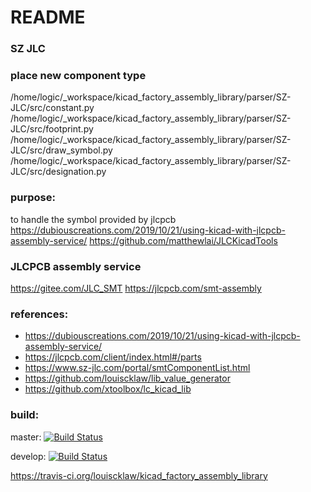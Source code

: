 # README

### SZ JLC
### place new component type
/home/logic/_workspace/kicad_factory_assembly_library/parser/SZ-JLC/src/constant.py
/home/logic/_workspace/kicad_factory_assembly_library/parser/SZ-JLC/src/footprint.py
/home/logic/_workspace/kicad_factory_assembly_library/parser/SZ-JLC/src/draw_symbol.py
/home/logic/_workspace/kicad_factory_assembly_library/parser/SZ-JLC/src/designation.py

### purpose:
to handle the symbol provided by jlcpcb
https://dubiouscreations.com/2019/10/21/using-kicad-with-jlcpcb-assembly-service/
https://github.com/matthewlai/JLCKicadTools

### JLCPCB assembly service
https://gitee.com/JLC_SMT
https://jlcpcb.com/smt-assembly


### references:
- https://dubiouscreations.com/2019/10/21/using-kicad-with-jlcpcb-assembly-service/
- https://jlcpcb.com/client/index.html#/parts
- https://www.sz-jlc.com/portal/smtComponentList.html
- https://github.com/louiscklaw/lib_value_generator
- https://github.com/xtoolbox/lc_kicad_lib

### build:
master:
[![Build Status](https://travis-ci.org/louiscklaw/kicad_factory_assembly_library.svg?branch=master)](https://travis-ci.org/louiscklaw/kicad_factory_assembly_library)

develop:
[![Build Status](https://travis-ci.org/louiscklaw/kicad_factory_assembly_library.svg?branch=develop)](https://travis-ci.org/louiscklaw/kicad_factory_assembly_library)

https://travis-ci.org/louiscklaw/kicad_factory_assembly_library